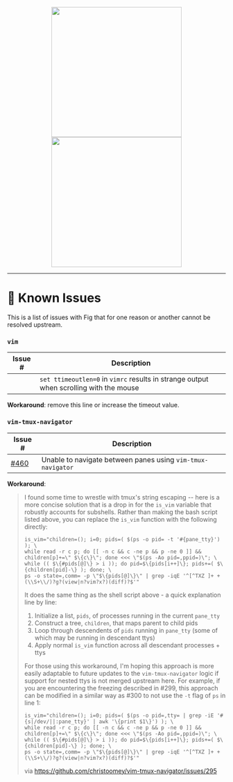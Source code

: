 <p align="center">
    <img width="300" src="static/FigBanner.png#gh-light-mode-only"/>
    <img width="300" src="static/FigBannerInverted.png#gh-dark-mode-only"/>
</p>

---

# 🐛 Known Issues
This is a list of issues with Fig that for one reason or another cannot be resolved upstream.

### `vim`

| Issue # |  Description |
| --- |  --- |
| | `set ttimeoutlen=0` in `vimrc` results in strange output when scrolling with the mouse |


**Workaround**: remove this line or increase the timeout value.

### `vim-tmux-navigator`

| Issue # |  Description |
| --- |  --- |
| [#460](https://github.com/withfig/fig/issues/460) |  Unable to navigate between panes using `vim-tmux-navigator`|


**Workaround**:
> I found some time to wrestle with tmux's string escaping -- here is a more concise solution that is a drop in for the `is_vim` variable that robustly accounts for subshells. Rather than making the bash script listed above, you can replace the `is_vim` function with the following directly:
> 
> ```
> is_vim="children=(); i=0; pids=( $(ps -o pid= -t '#{pane_tty}') ); \
> while read -r c p; do [[ -n c && c -ne p && p -ne 0 ]] && children[p]+=\" $\{c\}\"; done <<< \"$(ps -Ao pid=,ppid=)\"; \
> while (( $\{#pids[@]\} > i )); do pid=$\{pids[i++]\}; pids+=( $\{children[pid]-\} ); done; \
> ps -o state=,comm= -p \"$\{pids[@]\}\" | grep -iqE '^[^TXZ ]+ +(\\S+\\/)?g?(view|n?vim?x?)(diff)?$'"
> ```
> 
> It does the same thing as the shell script above - a quick explanation line by line:
> 
> 1. Initialize a list, `pids`, of processes running in the current `pane_tty`
> 2. Construct a tree, `children`, that maps parent to child pids
> 3. Loop through descendents of `pids` running in `pane_tty` (some of which may be running in descendant ttys)
> 4. Apply normal `is_vim` function across all descendant processes + ttys
> 
> For those using this workaround, I'm hoping this approach is more easily adaptable to future updates to the `vim-tmux-navigator` logic if support for nested ttys is not merged upstream here. For example, if you are encountering the freezing described in #299, this approach can be modified in a similar way as #300 to not use the `-t` flag of `ps` in line 1:
> 
> ```
> is_vim="children=(); i=0; pids=( $(ps -o pid=,tty= | grep -iE '#{s|/dev/||:pane_tty}' | awk '\{print $1\}') ); \
> while read -r c p; do [[ -n c && c -ne p && p -ne 0 ]] && children[p]+=\" $\{c\}\"; done <<< \"$(ps -Ao pid=,ppid=)\"; \
> while (( $\{#pids[@]\} > i )); do pid=$\{pids[i++]\}; pids+=( $\{children[pid]-\} ); done; \
> ps -o state=,comm= -p \"$\{pids[@]\}\" | grep -iqE '^[^TXZ ]+ +(\\S+\\/)?g?(view|n?vim?x?)(diff)?$'"
> ```
> via https://github.com/christoomey/vim-tmux-navigator/issues/295



